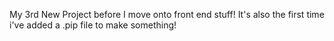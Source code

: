 My 3rd New Project before I move onto front end stuff! It's also the first time i've added a .pip file to make something!
